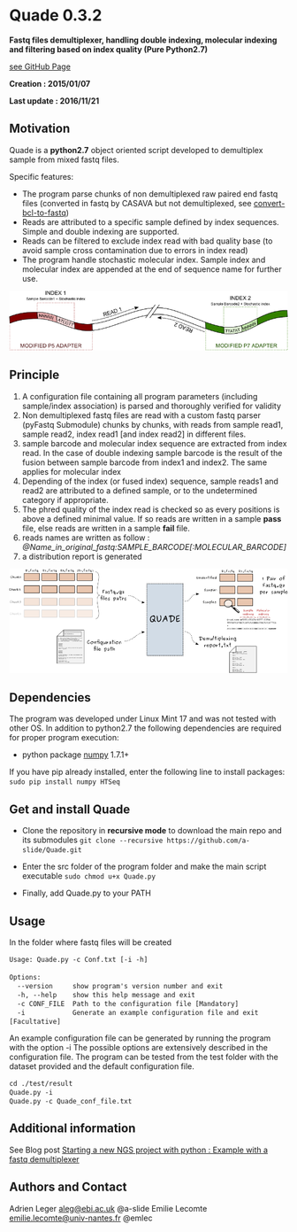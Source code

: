 # Quade 0.3.2

**Fastq files demultiplexer, handling double indexing, molecular indexing and filtering based on index quality (Pure Python2.7)**

[see GitHub Page](http://a-slide.github.io/Quade) 

**Creation : 2015/01/07**

**Last update : 2016/11/21** 

## Motivation

Quade is a **python2.7** object oriented script developed to demultiplex sample from mixed fastq files.

Specific features:

* The program parse chunks of non demultiplexed raw paired end fastq files (converted in fastq by CASAVA but not demultiplexed, see [convert-bcl-to-fastq](https://gist.github.com/brantfaircloth/3125885))
* Reads are attributed to a specific sample defined by index sequences. Simple and double indexing are supported.
* Reads can be filtered to exclude index read with bad quality base (to avoid sample cross contamination due to errors in index read)
* The program handle stochastic molecular index. Sample index and molecular index are appended at the end of sequence name for further use.

![Double index](https://raw.githubusercontent.com/a-slide/Quade/master/doc/img/modified_illumina_adapters.png)

## Principle

1. A configuration file containing all program parameters (including sample/index association) is parsed and thoroughly verified for validity
2. Non demultiplexed fastq files are read with a custom fastq parser (pyFastq Submodule) chunks by chunks, with reads from sample read1, sample read2, index read1 [and index read2] in different files.
3. sample barcode and molecular index sequence are extracted from index read. In the case of double indexing sample barcode is the result of the fusion between sample barcode from index1 and index2. The same applies for molecular index 
4. Depending of the index (or fused index) sequence, sample reads1 and read2 are attributed to a defined sample, or to the undetermined category if appropriate.
5. The phred quality of the index read is checked so as every positions is above a defined minimal value. If so reads are written in a sample **pass** file, else reads are written in a sample **fail** file.
6. reads names are written as follow : *@Name_in_original_fastq:SAMPLE_BARCODE[:MOLECULAR_BARCODE]*
7. a distribution report is generated

![Quade](https://raw.githubusercontent.com/a-slide/Quade/master/doc/img/quade-io.png)

## Dependencies

The program was developed under Linux Mint 17 and was not tested with other OS.
In addition to python2.7 the following dependencies are required for proper program execution:

* python package [numpy](http://www.numpy.org/) 1.7.1+

If you have pip already installed, enter the following line to install packages: ```sudo pip install numpy HTSeq```

## Get and install Quade

* Clone the repository in **recursive mode** to download the main repo and its submodules ```git clone --recursive https://github.com/a-slide/Quade.git```

* Enter the src folder of the program folder and make the main script executable ```sudo chmod u+x Quade.py```

* Finally, add Quade.py to your PATH

## Usage

In the folder where fastq files will be created
    
    Usage: Quade.py -c Conf.txt [-i -h]
    
    Options:
      --version     show program's version number and exit
      -h, --help    show this help message and exit
      -c CONF_FILE  Path to the configuration file [Mandatory]
      -i            Generate an example configuration file and exit [Facultative]
      
An example configuration file can be generated by running the program with the option -i
The possible options are extensively described in the configuration file.
The program can be tested from the test folder with the dataset provided and the default configuration file.
```
cd ./test/result
Quade.py -i
Quade.py -c Quade_conf_file.txt

```

## Additional information

See Blog post [Starting a new NGS project with python : Example with a fastq demultiplexer](http://a-slide.github.io/blog/fastq_demultiplexer)

## Authors and Contact

Adrien Leger <aleg@ebi.ac.uk> @a-slide
Emilie Lecomte <emilie.lecomte@univ-nantes.fr> @emlec
